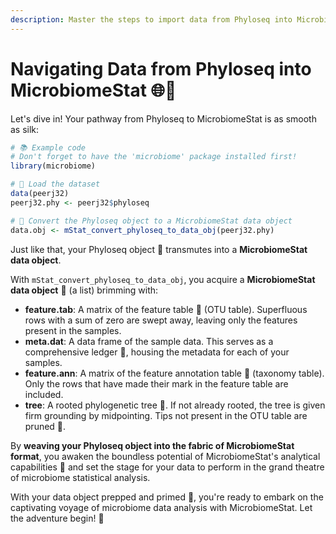 ```yaml
---
description: Master the steps to import data from Phyloseq into MicrobiomeStat.
---
```


# Navigating Data from Phyloseq into MicrobiomeStat 🌐🔄

Let's dive in! Your pathway from Phyloseq to MicrobiomeStat is as smooth as silk:

```r
# 📚 Example code
# Don't forget to have the 'microbiome' package installed first!
library(microbiome)

# 📁 Load the dataset
data(peerj32)
peerj32.phy <- peerj32$phyloseq

# 🔄 Convert the Phyloseq object to a MicrobiomeStat data object
data.obj <- mStat_convert_phyloseq_to_data_obj(peerj32.phy)
```

Just like that, your Phyloseq object 🌿 transmutes into a **MicrobiomeStat data object**.

With `mStat_convert_phyloseq_to_data_obj`, you acquire a **MicrobiomeStat data object** 💾 (a list) brimming with:

* **feature.tab**: A matrix of the feature table 🧬 (OTU table). Superfluous rows with a sum of zero are swept away, leaving only the features present in the samples.
* **meta.dat**: A data frame of the sample data. This serves as a comprehensive ledger 📖, housing the metadata for each of your samples.
* **feature.ann**: A matrix of the feature annotation table 📜 (taxonomy table). Only the rows that have made their mark in the feature table are included.
* **tree**: A rooted phylogenetic tree 🌳. If not already rooted, the tree is given firm grounding by midpointing. Tips not present in the OTU table are pruned 🍃.

By **weaving your Phyloseq object into the fabric of MicrobiomeStat format**, you awaken the boundless potential of MicrobiomeStat's analytical capabilities 🔬 and set the stage for your data to perform in the grand theatre of microbiome statistical analysis.

With your data object prepped and primed 🌟, you're ready to embark on the captivating voyage of microbiome data analysis with MicrobiomeStat. Let the adventure begin! 🚀
